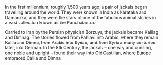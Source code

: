 In the first millennium, roughly 1,500 years ago, a pair of jackals began travelling around the world. They were known in India as Karataka and Damanaka, and they were the stars of one of the fabulous animal stories in a vast collection known as the Panchatantra.

Carried to Iran by the Persian physician Borzuya, the jackals became Kalilag and Dimnag. The stories flowed from Pahlavi into Arabic, where they remain Kalila and Dimna, from Arabic into Syriac, and from Syriac, many centuries later, into German. In the 8th Century, the jackals – one wily and cunning, one noble and upright – found their way into Old Castilian, where Europe embraced Calila and Dimna.
